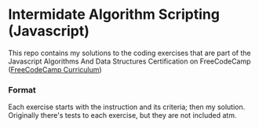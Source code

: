 # Intermidate Algorithm Scripting (Javascript)

This repo contains my solutions to the coding exercises that are part of the Javascript Algorithms And Data Structures Certification on FreeCodeCamp ([FreeCodeCamp Curriculum](https://learn.freecodecamp.org/ "FreeCodeCamp Curriculum"))

### Format
Each exercise starts with the instruction and its criteria; then my solution.
Originally there's tests to each exercise, but they are not included atm.